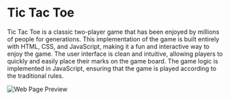 # Tic Tac Toe

Tic Tac Toe is a classic two-player game that has been enjoyed by millions of people for generations. This implementation of the game is built entirely with HTML, CSS, and JavaScript, making it a fun and interactive way to enjoy the game. The user interface is clean and intuitive, allowing players to quickly and easily place their marks on the game board. The game logic is implemented in JavaScript, ensuring that the game is played according to the traditional rules.

![Web Page Preview]()
